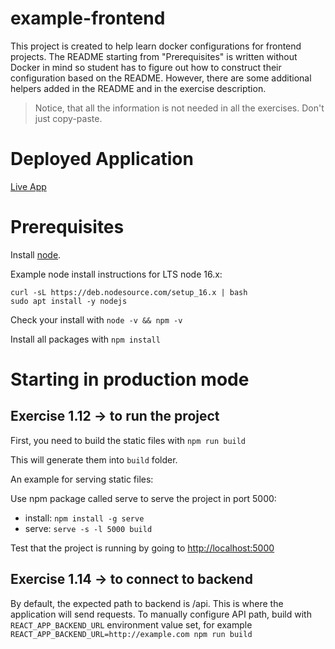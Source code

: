 # example-frontend

This project is created to help learn docker configurations for frontend projects. The README starting from "Prerequisites" is written without Docker in mind so student has to figure out how to construct their configuration based on the README. However, there are some additional helpers added in the README and in the exercise description.

> Notice, that all the information is not needed in all the exercises. Don't just copy-paste.

# Deployed Application
[Live App](https://frontend-example-4n8j.onrender.com)

# Prerequisites

Install [node](https://nodejs.org/en/download/). 

Example node install instructions for LTS node 16.x:
```
curl -sL https://deb.nodesource.com/setup_16.x | bash
sudo apt install -y nodejs
```

Check your install with `node -v && npm -v`

Install all packages with `npm install`

# Starting in production mode

## Exercise 1.12 -> to run the project

First, you need to build the static files with `npm run build`

This will generate them into `build` folder.

An example for serving static files:

Use npm package called serve to serve the project in port 5000:
- install: `npm install -g serve`
- serve: `serve -s -l 5000 build`

Test that the project is running by going to <http://localhost:5000>

## Exercise 1.14 -> to connect to backend

By default, the expected path to backend is /api. This is where the application will send requests. 
To manually configure API path, build with `REACT_APP_BACKEND_URL` environment value set, for example `REACT_APP_BACKEND_URL=http://example.com npm run build`
